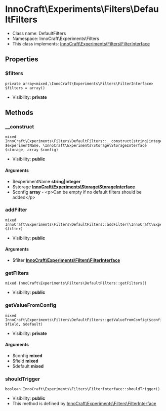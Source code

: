 InnoCraft\Experiments\Filters\DefaultFilters
===============






* Class name: DefaultFilters
* Namespace: InnoCraft\Experiments\Filters
* This class implements: [InnoCraft\Experiments\Filters\FilterInterface](InnoCraft-Experiments-Filters-FilterInterface.md)




Properties
----------


### $filters

    private array<mixed,\InnoCraft\Experiments\Filters\FilterInterface> $filters = array()





* Visibility: **private**


Methods
-------


### __construct

    mixed InnoCraft\Experiments\Filters\DefaultFilters::__construct(string|integer $experimentName, \InnoCraft\Experiments\Storage\StorageInterface $storage, array $config)





* Visibility: **public**


#### Arguments
* $experimentName **string|integer**
* $storage **[InnoCraft\Experiments\Storage\StorageInterface](InnoCraft-Experiments-Storage-StorageInterface.md)**
* $config **array** - &lt;p&gt;Can be empty if no default filters should be added&lt;/p&gt;



### addFilter

    mixed InnoCraft\Experiments\Filters\DefaultFilters::addFilter(\InnoCraft\Experiments\Filters\FilterInterface $filter)





* Visibility: **public**


#### Arguments
* $filter **[InnoCraft\Experiments\Filters\FilterInterface](InnoCraft-Experiments-Filters-FilterInterface.md)**



### getFilters

    mixed InnoCraft\Experiments\Filters\DefaultFilters::getFilters()





* Visibility: **public**




### getValueFromConfig

    mixed InnoCraft\Experiments\Filters\DefaultFilters::getValueFromConfig($config, $field, $default)





* Visibility: **private**


#### Arguments
* $config **mixed**
* $field **mixed**
* $default **mixed**



### shouldTrigger

    boolean InnoCraft\Experiments\Filters\FilterInterface::shouldTrigger()





* Visibility: **public**
* This method is defined by [InnoCraft\Experiments\Filters\FilterInterface](InnoCraft-Experiments-Filters-FilterInterface.md)



